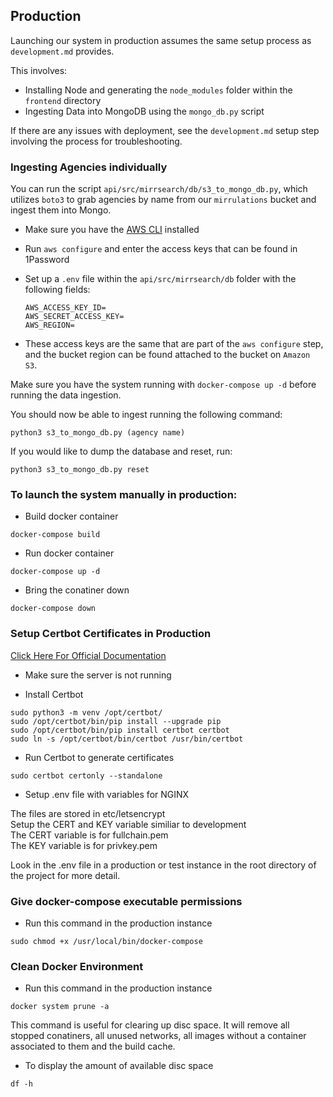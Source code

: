 ## Production

Launching our system in production assumes the same setup process as `development.md` provides.

This involves:
* Installing Node and generating the `node_modules` folder within the `frontend` directory
* Ingesting Data into MongoDB using the `mongo_db.py` script

If there are any issues with deployment, see the `development.md` setup step involving the process for troubleshooting.

### Ingesting Agencies individually

You can run the script `api/src/mirrsearch/db/s3_to_mongo_db.py`, which utilizes `boto3` to grab agencies by name from our `mirrulations` bucket and ingest them into Mongo.

* Make sure you have the [AWS CLI](https://docs.aws.amazon.com/cli/latest/userguide/getting-started-install.html) installed
* Run `aws configure` and enter the access keys that can be found in 1Password
* Set up a `.env` file within the `api/src/mirrsearch/db` folder with the following fields:

    ```
    AWS_ACCESS_KEY_ID=
    AWS_SECRET_ACCESS_KEY=
    AWS_REGION=
    ```
* These access keys are the same that are part of the `aws configure` step, and the bucket region can be found attached to the bucket on `Amazon S3`.

Make sure you have the system running with `docker-compose up -d` before running the data ingestion.

You should now be able to ingest running the following command:
```
python3 s3_to_mongo_db.py (agency name)
```

If you would like to dump the database and reset, run:
```
python3 s3_to_mongo_db.py reset
```

### To launch the system manually in production:

* Build docker container
```
docker-compose build
```

* Run docker container
```
docker-compose up -d
```

* Bring the conatiner down
```
docker-compose down
```

### Setup Certbot Certificates in Production

[Click Here For Official Documentation](https://certbot.eff.org/instructions?ws=other&os=pip)

* Make sure the server is not running

* Install Certbot
```
sudo python3 -m venv /opt/certbot/
sudo /opt/certbot/bin/pip install --upgrade pip
sudo /opt/certbot/bin/pip install certbot certbot
sudo ln -s /opt/certbot/bin/certbot /usr/bin/certbot
```

* Run Certbot to generate certificates
```
sudo certbot certonly --standalone
```

* Setup .env file with variables for NGINX

The files are stored in etc/letsencrypt </br>
Setup the CERT and KEY variable similiar to development </br>
The CERT variable is for fullchain.pem </br>
The KEY variable is for privkey.pem </br>

Look in the .env file in a production or test instance
in the root directory of the project for more detail.

### Give docker-compose executable permissions

* Run this command in the production instance
```
sudo chmod +x /usr/local/bin/docker-compose
```

### Clean Docker Environment

* Run this command in the production instance
```
docker system prune -a
```

This command is useful for clearing up disc space. 
It will remove all stopped conatiners, all unused networks, 
all images without a container associated to them and 
the build cache. 

* To display the amount of available disc space
```
df -h
```